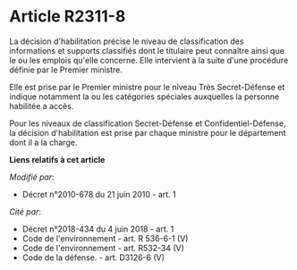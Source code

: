 # Article R2311-8

La décision d'habilitation précise le niveau de classification des informations  et supports classifiés dont le titulaire
peut connaître ainsi que le ou les emplois qu'elle concerne. Elle intervient à la suite d'une procédure définie par le
Premier ministre.

Elle est prise par le Premier ministre pour le niveau Très Secret-Défense et indique notamment la ou les catégories spéciales
auxquelles la personne habilitée a accès. 

Pour les niveaux de classification Secret-Défense et Confidentiel-Défense, la décision d'habilitation est prise par chaque
ministre pour le département dont il a la charge.

**Liens relatifs à cet article**

_Modifié par_:

  - Décret n°2010-678 du 21 juin 2010 - art. 1

_Cité par_:

  - Décret n°2018-434 du 4 juin 2018 - art. 1
  - Code de l'environnement - art. R 536-6-1 (V)
  - Code de l'environnement - art. R532-34 (V)
  - Code de la défense. - art. D3126-6 (V)
